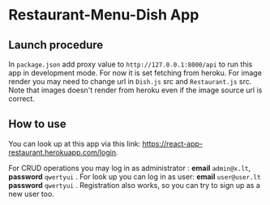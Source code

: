 # Restaurant-Menu-Dish App

## Launch procedure

In `package.json` add proxy value to `http://127.0.0.1:8000/api` to run this app in development mode. For now it is set fetching from heroku.
For image render you may need to change url in `Dish.js` src and `Restaurant.js` src. Note that images doesn't render from heroku even if the image source url is correct.

## How to use

You can look up at this app via this link: https://react-app-restaurant.herokuapp.com/login.

For CRUD operations you may log in as administrator : **email** `admin@x.lt`, **password** `qwertyui` .
For look up you can log in as user: **email** `user@user.lt` **password** `qwertyui` .
Registration also works, so you can try to sign up as a new user too.